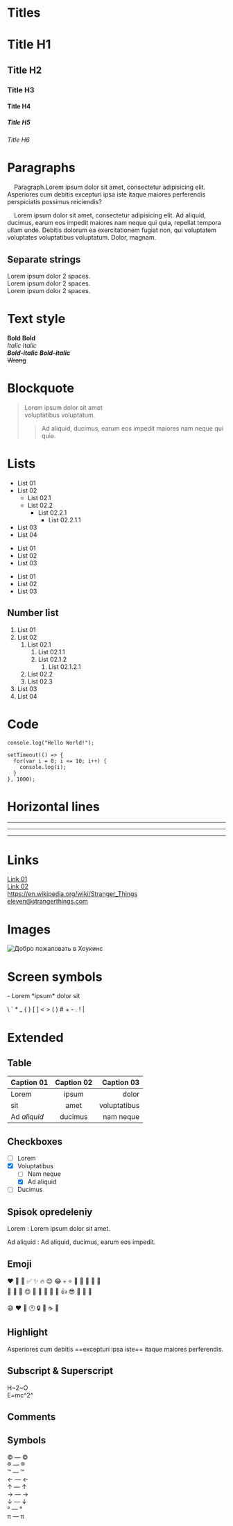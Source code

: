 Titles
================================================================================

# Title H1
## Title H2
### Title H3
#### Title H4
##### Title H5
###### Title H6

Paragraphs
================================================================================

&nbsp;&nbsp;&nbsp;&nbsp;Paragraph.Lorem ipsum dolor sit amet, consectetur adipisicing 
elit. Asperiores cum debitis excepturi ipsa iste itaque maiores perferendis 
perspiciatis possimus reiciendis?

&nbsp;&nbsp;&nbsp;&nbsp;Lorem ipsum dolor sit amet, consectetur adipisicing elit. 
Ad aliquid, ducimus, earum eos impedit maiores nam neque qui quia, repellat tempora 
ullam unde. Debitis dolorum ea exercitationem fugiat non, qui voluptatem voluptates 
voluptatibus voluptatum. Dolor, magnam.

Separate strings
--------------------------------------------------------------------------------

Lorem ipsum dolor 2 spaces.  
Lorem ipsum dolor 2 spaces.  
Lorem ipsum dolor 2 spaces.  

Text style
================================================================================

__Bold__ **Bold**  
_Italic_ *Italic*  
___Bold-italic___ ***Bold-italic***  
~~Wrong~~  

Blockquote
================================================================================

> Lorem ipsum dolor sit amet  
> voluptatibus voluptatum.
>> Ad aliquid, ducimus, earum eos impedit
>> maiores nam neque qui quia.

Lists
================================================================================

- List 01
- List 02
  - List 02.1
  - List 02.2
    - List 02.2.1
      - List 02.2.1.1
- List 03
- List 04

+ List 01
+ List 02
+ List 03

* List 01
* List 02
* List 03

Number list
--------------------------------------------------------------------------------

1. List 01
2. List 02
   1. List 02.1
      1. List 02.1.1
      2. List 02.1.2
         1. List 02.1.2.1
   2. List 02.2
   3. List 02.3
3. List 03
4. List 04


Code
================================================================================

`console.log("Hello World!");`

```angular2html
setTimeout(() => {
  for(var i = 0; i <= 10; i++) {
    console.log(i);
  }
}, 1000);
```

Horizontal lines
================================================================================

---

***

___

Links
================================================================================

[Link 01](https://en.wikipedia.org/wiki/Stranger_Things)  
[Link 02](https://en.wikipedia.org/wiki/Stranger_Things "Lorem ipsum dolor sit amet")  
<https://en.wikipedia.org/wiki/Stranger_Things>  
<eleven@strangerthings.com>

Images
================================================================================

![Добро пожаловать в Хоукинс](https://ik.imagekit.io/awilum/welcome-to-hawkins.jpg)

Screen symbols
================================================================================

\- Lorem \*ipsum\* dolor sit

\\ \` \* \_ \{ \} \[ \] \< \> \( \) \# \+ \- \. \! \|

Extended 
================================================================================

Table
--------------------------------------------------------------------------------

| **Caption 01** | **Caption 02** | **Caption 03** |
|:---------------|:--------------:|---------------:|
| Lorem          |     ipsum      |          dolor |
| sit            |      amet      |   voluptatibus |
| Ad _aliquid_   |    ducimus     |     nam neque  |

Checkboxes
--------------------------------------------------------------------------------

- [ ] Lorem
- [x] Voluptatibus
  - [ ] Nam neque
  - [x] Ad aliquid
- [ ] Ducimus

Spisok opredeleniy
--------------------------------------------------------------------------------

Lorem
: Lorem ipsum dolor sit amet.

Ad aliquid
: Ad aliquid, ducimus, earum eos impedit.

Emoji
--------------------------------------------------------------------------------

❤️ 🧡 💖 ✅ ✨ 🔥 😊 😂 💀 ⭐ 🌟 🫶 🍪 🍕 🍰  
🎉 🥳 🎂 😍 🤮 🤬 💩 🙈 👾 👍 😎 🤘 💪 💯  

:smile:  :heart:  :milky_way:  :clock1:  :lock:  :brain:  :coffee:  :rocket:  

Highlight
--------------------------------------------------------------------------------

Asperiores cum debitis ==excepturi ipsa iste== itaque maiores perferendis.


Subscript & Superscript
--------------------------------------------------------------------------------

H~2~O  
E=mc^2^

Comments
--------------------------------------------------------------------------------

[comment]: <> (Asperiores cum debitis excepturi ipsa iste itaque)
[//]: # (Asperiores cum debitis excepturi ipsa iste itaque)

Symbols
--------------------------------------------------------------------------------

© — &copy;  
® — &reg;  
™ — &trade;  
← — &larr;  
↑ — &uarr;  
→ — &rarr;  
↓ — &darr;  
° — &#176;  
π — &#960;  

